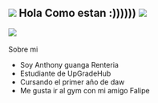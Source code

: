 ## ![](https://mario.wiki.gallery/images/6/66/DK64_Yellow_Banana.gif) Hola Como estan :)))))) ![](https://mario.wiki.gallery/images/6/66/DK64_Yellow_Banana.gif)
<img src="https://user-images.githubusercontent.com/73097560/115834477-dbab4500-a447-11eb-908a-139a6edaec5c.gif"><br><br>
Sobre mi 
- Soy Anthony guanga Renteria
- Estudiante de UpGradeHub
- Cursando el primer año de daw 
- Me gusta ir al gym con mi amigo Falipe




